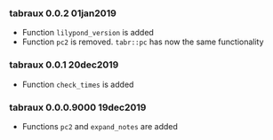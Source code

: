 ### tabraux 0.0.2 01jan2019

- Function `lilypond_version` is added
- Function `pc2` is removed. `tabr::pc` has now the same functionality

### tabraux 0.0.1 20dec2019

- Function `check_times` is added


### tabraux 0.0.0.9000 19dec2019

- Functions `pc2` and `expand_notes` are added
